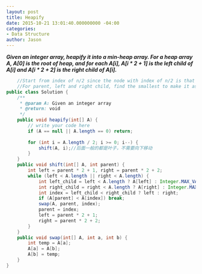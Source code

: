 ```yaml
---
layout: post
title: Heapify
date: 2015-10-21 13:01:40.000000000 -04:00
categories:
- Data Structure
author: Jason
---
```

<p><strong><em>Given an integer array, heapify it into a min-heap array. For a heap array A, A[0] is the root of heap, and for each A[i], A[i * 2 + 1] is the left child of A[i] and A[i * 2 + 2] is the right child of A[i].</em></strong></p>


``` java
    //Start from index of n/2 since the node with index of n/2 is that last interval node with child.
    //For parent, left and right child, find the smallest to make it as parent, until the last level.
public class Solution {
    /**
     * @param A: Given an integer array
     * @return: void
     */
    public void heapify(int[] A) {
        // write your code here
        if (A == null || A.length == 0) return;
        
        for (int i = A.length / 2; i >= 0; i--) {
            shift(A, i);//后面一般的都是叶子，不需要向下移动
        }
    }
    public void shift(int[] A, int parent) {
        int left = parent * 2 + 1, right = parent * 2 + 2;
        while (left < A.length || right < A.length) {
            int left_child = left < A.length ? A[left] : Integer.MAX_VALUE;
            int right_child = right < A.length ? A[right] : Integer.MAX_VALUE;
            int index = left_child < right_child ? left : right;
            if (A[parent] < A[index]) break;
            swap(A, parent, index);
            parent = index;
            left = parent * 2 + 1;
            right = parent * 2 + 2;
        }
    }
    public void swap(int[] A, int a, int b) {
        int temp = A[a];
        A[a] = A[b];
        A[b] = temp;
    }
}
```
